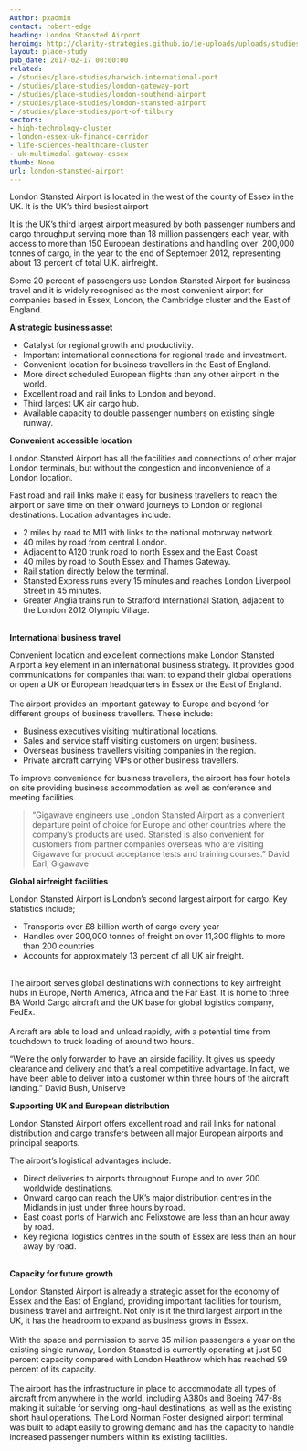 ```yaml
---
Author: pxadmin
contact: robert-edge
heading: London Stansted Airport
heroimg: http://clarity-strategies.github.io/ie-uploads/uploads/studies/PS_StansteadAirport_Banner.jpg
layout: place-study
pub_date: 2017-02-17 00:00:00
related:
- /studies/place-studies/harwich-international-port
- /studies/place-studies/london-gateway-port
- /studies/place-studies/london-southend-airport
- /studies/place-studies/london-stansted-airport
- /studies/place-studies/port-of-tilbury
sectors:
- high-technology-cluster
- london-essex-uk-finance-corridor
- life-sciences-healthcare-cluster
- uk-multimodal-gateway-essex
thumb: None
url: london-stansted-airport
---
```


<p>London Stansted Airport is located in the west of the county of Essex in the UK. It is the UK’s third busiest airport </p><p>It is the UK’s third largest airport measured by both passenger numbers and cargo throughput serving more than 18 million passengers each year, with access to more than 150 European destinations and handling over  200,000 tonnes of cargo, in the year to the end of September 2012, representing about 13 percent of total U.K. airfreight.</p><p>Some 20 percent of passengers use London Stansted Airport for business travel and it is widely recognised as the most convenient airport for companies based in Essex, London, the Cambridge cluster and the East of England.</p><p><strong>A strategic business asset</strong></p><ul><li>Catalyst for regional growth and productivity.</li><li>Important international connections for regional trade and investment.</li><li>Convenient location for business travellers in the East of England.</li><li>More direct scheduled European flights than any other airport in the world.</li><li>Excellent road and rail links to London and beyond.</li><li>Third largest UK air cargo hub.</li><li>Available capacity to double passenger numbers on existing single runway.</li></ul><p><strong>Convenient accessible location </strong></p><p>London Stansted Airport has all the facilities and connections of other major London terminals, but without the congestion and inconvenience of a London location.</p><p>Fast road and rail links make it easy for business travellers to reach the airport or save time on their onward journeys to London or regional destinations. Location advantages include:</p><ul><li>2 miles by road to M11 with links to the national motorway network.</li><li>40 miles by road from central London.</li><li>Adjacent to A120 trunk road to north Essex and the East Coast</li><li>40 miles by road to South Essex and Thames Gateway.</li><li>Rail station directly below the terminal.</li><li>Stansted Express runs every 15 minutes and reaches London Liverpool Street in 45 minutes.</li><li>Greater Anglia trains run to Stratford International Station, adjacent to the London 2012 Olympic Village.</li></ul><p><br/><strong>International business travel</strong></p><p>Convenient location and excellent connections make London Stansted Airport a key element in an international business strategy. It provides good communications for companies that want to expand their global operations or open a UK or European headquarters in Essex or the East of England.<br/><br/>The airport provides an important gateway to Europe and beyond for different groups of business travellers. These include:</p><ul><li>Business executives visiting multinational locations.</li><li>Sales and service staff visiting customers on urgent business.</li><li>Overseas business travellers visiting companies in the region.</li><li>Private aircraft carrying VIPs or other business travellers.</li></ul><p>To improve convenience for business travellers, the airport has four hotels on site providing business accommodation as well as conference and meeting facilities.</p><blockquote><p>“Gigawave engineers use London Stansted Airport as a convenient departure point of choice for Europe and other countries where the company’s products are used. Stansted is also convenient for customers from partner companies overseas who are visiting Gigawave for product acceptance tests and training courses.” David Earl, Gigawave</p></blockquote><p><strong>Global airfreight facilities </strong></p><p>London Stansted Airport is London’s second largest airport for cargo. Key statistics include;</p><ul><li>Transports over £8 billion worth of cargo every year</li><li>Handles over 200,000 tonnes of freight on over 11,300 flights to more than 200 countries</li><li>Accounts for approximately 13 percent of all UK air freight.</li></ul><p><br/>The airport serves global destinations with connections to key airfreight hubs in Europe, North America, Africa and the Far East. It is home to three BA World Cargo aircraft and the UK base for global logistics company, FedEx.<br/><br/>Aircraft are able to load and unload rapidly, with a potential time from touchdown to truck loading of around two hours.</p><p>“We’re the only forwarder to have an airside facility. It gives us speedy clearance and delivery and that’s a real competitive advantage. In fact, we have been able to deliver into a customer within three hours of the aircraft landing.” David Bush, Uniserve</p><p><strong>Supporting UK and European distribution </strong></p><p>London Stansted Airport offers excellent road and rail links for national distribution and cargo transfers between all major European airports and principal seaports.</p><p>The airport’s logistical advantages include:</p><ul><li>Direct deliveries to airports throughout Europe and to over 200 worldwide destinations.</li><li>Onward cargo can reach the UK’s major distribution centres in the Midlands in just under three hours by road.</li><li>East coast ports of Harwich and Felixstowe are less than an hour away by road.</li><li>Key regional logistics centres in the south of Essex are less than an hour away by road.</li></ul><p> <br/><strong>Capacity for future growth</strong></p><p>London Stansted Airport is already a strategic asset for the economy of Essex and the East of England, providing important facilities for tourism, business travel and airfreight. Not only is it the third largest airport in the UK, it has the headroom to expand as business grows in Essex.<br/><br/>With the space and permission to serve 35 million passengers a year on the existing single runway, London Stansted is currently operating at just 50 percent capacity compared with London Heathrow which has reached 99 percent of its capacity.<br/><br/>The airport has the infrastructure in place to accommodate all types of aircraft from anywhere in the world, including A380s and Boeing 747-8s making it suitable for serving long-haul destinations, as well as the existing short haul operations. The Lord Norman Foster designed airport terminal was built to adapt easily to growing demand and has the capacity to handle increased passenger numbers within its existing facilities.</p>
